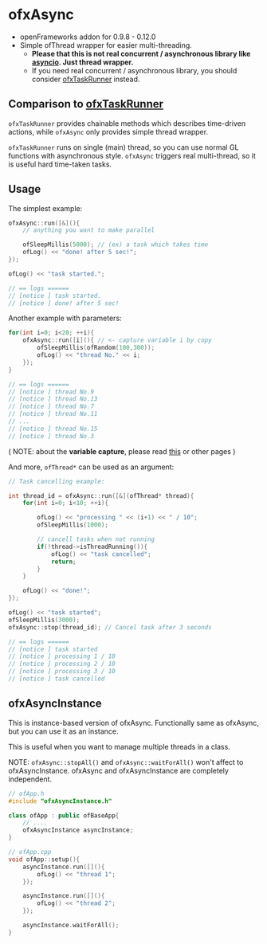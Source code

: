 # ofxAsync

- openFrameworks addon for 0.9.8 - 0.12.0
- Simple ofThread wrapper for easier multi-threading.
    - **Please that this is not real concurrent / asynchronous library like [asyncio](https://github.com/netcan/asyncio). Just thread wrapper.**
    - If you need real concurrent / asynchronous library, you should consider [ofxTaskRunner](https://github.com/funatsufumiya/ofxTaskRunner) instead.

## Comparison to [ofxTaskRunner](https://github.com/funatsufumiya/ofxTaskRunner)

`ofxTaskRunner` provides chainable methods which describes time-driven actions, while `ofxAsync` only provides simple thread wrapper.

`ofxTaskRunner` runs on single (main) thread, so you can use normal GL functions with asynchronous style. `ofxAsync` triggers real multi-thread, so it is useful hard time-taken tasks.

## Usage

The simplest example:

```cpp
ofxAsync::run([&](){
    // anything you want to make parallel

    ofSleepMillis(5000); // (ex) a task which takes time 
    ofLog() << "done! after 5 sec!";
});

ofLog() << "task started.";

// == logs ======
// [notice ] task started.
// [notice ] done! after 5 sec!
```

Another example with parameters:

```cpp
for(int i=0; i<20; ++i){
    ofxAsync::run([i](){ // <- capture variable i by copy
        ofSleepMillis(ofRandom(100,300));
        ofLog() << "thread No." << i;
    });
}

// == logs ======
// [notice ] thread No.9
// [notice ] thread No.13
// [notice ] thread No.7
// [notice ] thread No.11
// ...
// [notice ] thread No.15
// [notice ] thread No.3
```

( NOTE: about the **variable capture**, please read [this](https://en.cppreference.com/w/cpp/language/lambda) or other pages )


And more, `ofThread*` can be used as an argument:

```cpp
// Task cancelling example:

int thread_id = ofxAsync::run([&](ofThread* thread){
    for(int i=0; i<10; ++i){

        ofLog() << "processing " << (i+1) << " / 10";
        ofSleepMillis(1000);

        // cancell tasks when not running
        if(!thread->isThreadRunning()){
            ofLog() << "task cancelled";
            return;
        }
    }

    ofLog() << "done!";
});

ofLog() << "task started";
ofSleepMillis(3000);
ofxAsync::stop(thread_id); // Cancel task after 3 seconds

// == logs ======
// [notice ] task started
// [notice ] processing 1 / 10
// [notice ] processing 2 / 10
// [notice ] processing 3 / 10
// [notice ] task cancelled
```

## ofxAsyncInstance

This is instance-based version of ofxAsync.
Functionally same as ofxAsync, but you can use it as an instance.

This is useful when you want to manage multiple threads in a class.

NOTE: `ofxAsync::stopAll()` and `ofxAsync::waitForAll()` won't affect to ofxAsyncInstance. ofxAsync and ofxAsyncInstance are completely independent.

```cpp
// ofApp.h
#include "ofxAsyncInstance.h"

class ofApp : public ofBaseApp{
    // ....
    ofxAsyncInstance asyncInstance;
}

// ofApp.cpp
void ofApp::setup(){
    asyncInstance.run([](){
        ofLog() << "thread 1";
    });

    asyncInstance.run([](){
        ofLog() << "thread 2";
    });

    asyncInstance.waitForAll();
}
```
